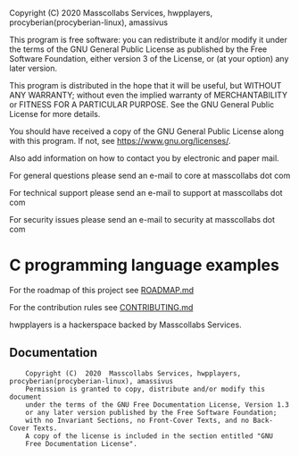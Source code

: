 Copyright (C) 2020  Masscollabs Services, hwpplayers, procyberian(procyberian-linux), amassivus 

This program is free software: you can redistribute it and/or modify
it under the terms of the GNU General Public License as published by
the Free Software Foundation, either version 3 of the License, or
(at your option) any later version.

This program is distributed in the hope that it will be useful,
but WITHOUT ANY WARRANTY; without even the implied warranty of
MERCHANTABILITY or FITNESS FOR A PARTICULAR PURPOSE.  See the
GNU General Public License for more details.

You should have received a copy of the GNU General Public License
along with this program.  If not, see <https://www.gnu.org/licenses/>.

Also add information on how to contact you by electronic and paper mail.

For general questions please send an e-mail to core at masscollabs dot com

For technical support please send an e-mail to support at masscollabs dot com

For security issues please send an e-mail to security at masscollabs dot com

# C programming language examples

For the roadmap of this project see [ROADMAP.md](ROADMAP.md)

For the contribution rules see [CONTRIBUTING.md](CONTRIBUTING.md)

hwpplayers is a hackerspace backed by Masscollabs Services. 

## Documentation 

        Copyright (C)  2020  Masscollabs Services, hwpplayers, procyberian(procyberian-linux), amassivus 
        Permission is granted to copy, distribute and/or modify this document
        under the terms of the GNU Free Documentation License, Version 1.3
        or any later version published by the Free Software Foundation;
        with no Invariant Sections, no Front-Cover Texts, and no Back-Cover Texts.
        A copy of the license is included in the section entitled "GNU
        Free Documentation License".

